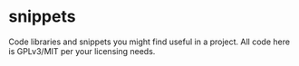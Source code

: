 snippets
========
Code libraries and snippets you might find useful in a project.
All code here is GPLv3/MIT per your licensing needs.
